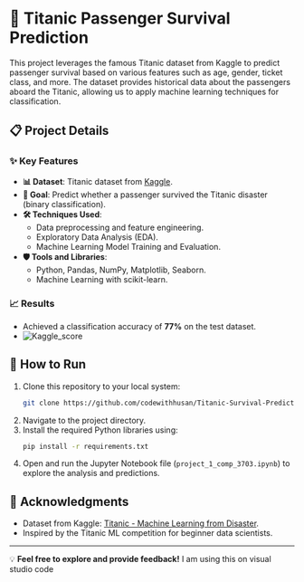 # 🚢 Titanic Passenger Survival Prediction

This project leverages the famous Titanic dataset from Kaggle to predict passenger survival based on various features such as age, gender, ticket class, and more. 
The dataset provides historical data about the passengers aboard the Titanic, allowing us to apply machine learning techniques for classification.

## 📋 Project Details

### **✨ Key Features**
- **📊 Dataset**: Titanic dataset from [Kaggle]([https://www.kaggle.com/](https://www.kaggle.com/competitions/titanic/data)).
- **🎯 Goal**: Predict whether a passenger survived the Titanic disaster (binary classification).
- **🛠️ Techniques Used**:
  - Data preprocessing and feature engineering.
  - Exploratory Data Analysis (EDA).
  - Machine Learning Model Training and Evaluation.
- **🛡️ Tools and Libraries**:
  - Python, Pandas, NumPy, Matplotlib, Seaborn.
  - Machine Learning with scikit-learn.

### **📈 Results**
- Achieved a classification accuracy of **77%** on the test dataset.
- ![Kaggle_score](https://github.com/user-attachments/assets/e6a6afe3-624c-404e-90ef-2567881654b2)


## 🚀 How to Run

1. Clone this repository to your local system:
   ```bash
   git clone https://github.com/codewithhusan/Titanic-Survival-Prediction.git
   ```
2. Navigate to the project directory.
3. Install the required Python libraries using:
   ```bash
   pip install -r requirements.txt
   ```
4. Open and run the Jupyter Notebook file (`project_1_comp_3703.ipynb`) to explore the analysis and predictions.

## 🙌 Acknowledgments
- Dataset from Kaggle: [Titanic - Machine Learning from Disaster]([https://www.kaggle.com/c/titanic](https://www.kaggle.com/competitions/titanic/data)).
- Inspired by the Titanic ML competition for beginner data scientists.

---

💡 **Feel free to explore and provide feedback!**
I am using this on visual studio code